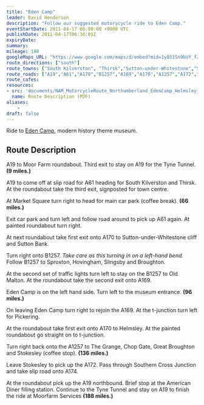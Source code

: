```yaml
---
title: "Eden Camp"
leader: David Henderson
description: "Follow our suggested motorycycle ride to Eden Camp."
eventStartDate: 2011-04-17 00:00:00 +0000 UTC
publishDate: 2011-04-17T06:36:05Z
expiryDate:
summary:
mileage: 188
googleMaps_URL: "https://www.google.com/maps/d/embed?mid=1y8S1Sn9bUY_fZmFPsR_u4tcmDTwpsovo"
route_directions: ["south"]
route_towns: ["South Kilverston", "Thirsk","Sutton-under-Whitestone","Sproxton","Hovingham","Slingsby","Broughton","Old Malton","Malton","Pickering","Helmsley","The Grange","Chop Gate","Great Broughton","Stokesley"]
route_roads: ["A19","A61","A170","B1257","A169","A170","A1257","A172","A174"]
route_cafes:
resources:
- src: 'documents/NAM_MotorcycleRoute_Northumberland_EdenCamp_Helmsley_Stokesley.pdf'
  name: Route Description (PDF)
aliases:
    - 
draft: false
---
```


Ride to [Eden Camp](https://www.edencamp.co.uk/ "Go to Eden Camp website"), modern history theme museum.

## Route Description

A19 to Moor Farm roundabout. Third exit to stay on A19 for the Tyne Tunnel. **(9 miles.)** 

A19 to come off at slip road for A61 heading for South Kilverston and Thirsk. At the roundabout take the third exit,
signposted for town centre.

At Market Square turn right to head for main car park (coffee break). **(66 miles.)** 

Exit car park and turn left and follow road around to pick up A61 again. At painted roundabout turn right. 

At next roundabout take first exit onto A170 to Sutton-under-Whitestone cliff and Sutton Bank.

Turn right onto B1257. *Take care as this turning in on a left-hand bend.*
Follow B1257 to Sproxton, Hovingham, Slingsby and Broughton. 

At the second set of traffic lights turn left to stay on the B1257 to Old Malton. At the roundabout take the second exit onto A169.

Eden Camp is on the left hand side. Turn left to the museum entrance. **(96 miles.)** 

On leaving Eden Camp turn right to rejoin the A169. At the t-junction turn left for Pickering. 

At the roundabout take first exit onto A170 to Helmsley. At the painted roundabout go straight on to t-junction. 

Turn right back onto the A1257 to The Grange, Chop Gate, Great Broughton and Stokesley (coffee stop). **(136 miles.)**

Leave Stokesley to pick up the A172. Pass through Southern Cross Junction and take slip road onto A174.

At the roundabout pick up the A19 northbound. Brief stop at the American Diner filling station. Continue to the Tyne Tunnel and stay on A19 to finish the ride at Moorfarm Services **(188 miles.)** 




